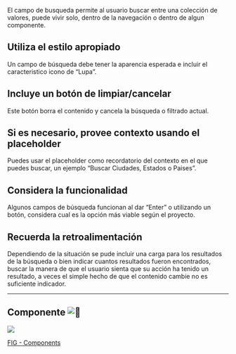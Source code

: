 El campo de busqueda permite al usuario buscar entre una colección de valores, puede vivir solo, dentro de la navegación o dentro de algun componente.

## Utiliza el estilo apropiado

Un campo de búsqueda debe tener la aparencia esperada e incluir el caracteristico icono de “Lupa”.

## Incluye un botón de limpiar/cancelar

Este botón borra el contenido y cancela la búsqueda o filtrado actual.

## Si es necesario, provee contexto usando el placeholder

Puedes usar el placeholder como recordatorio del contexto en el que puedes buscar, un ejemplo “Buscar Ciudades, Estados o Paises”.

## Considera la funcionalidad

Algunos campos de búsqueda funcionan al dar “Enter” o utilizando un botón, considera cual es la opción más viable según el proyecto.

## Recuerda la retroalimentación

Dependiendo de la situación se pude incluir una carga para los resultados de la búsqueda o bien indicar cuantos resultados fueron encontrados, buscar la manera de que el usuario sienta que su acción ha tenido un resultado, a veces el simple hecho de que el contenido cambie no es suficiente indicador.

---

## Componente ![:link:](https://pf-emoji-service--cdn.us-east-1.prod.public.atl-paas.net/standard/caa27a19-fc09-4452-b2b4-a301552fd69c/64x64/1f517.png)

![](https://static.figma.com/uploads/b6df2735e4cb368306acf5480b50f96e69f96099)

[FIG - Components](https://www.figma.com/file/adTpzuue9VJyGt5D6bb45F/FIG---Components?node-id=2343%3A2638)